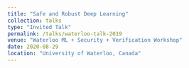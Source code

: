 ```yaml
---
title: "Safe and Robust Deep Learning"
collection: talks
type: "Invited Talk"
permalink: /talks/waterloo-talk-2019
venue: "Waterloo ML + Security + Verification Workshop"
date: 2020-08-29
location: "University of Waterloo, Canada"
---
```


